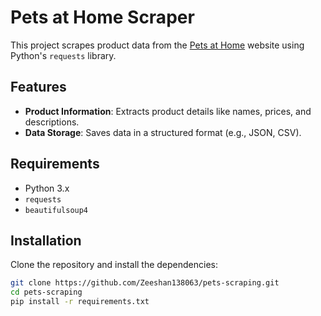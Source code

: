 # Pets at Home Scraper

This project scrapes product data from the [Pets at Home](https://www.petsathome.com/) website using Python's `requests` library.

## Features

- **Product Information**: Extracts product details like names, prices, and descriptions.
- **Data Storage**: Saves data in a structured format (e.g., JSON, CSV).

## Requirements

- Python 3.x
- `requests`
- `beautifulsoup4`

## Installation

Clone the repository and install the dependencies:

```bash
git clone https://github.com/Zeeshan138063/pets-scraping.git
cd pets-scraping
pip install -r requirements.txt
